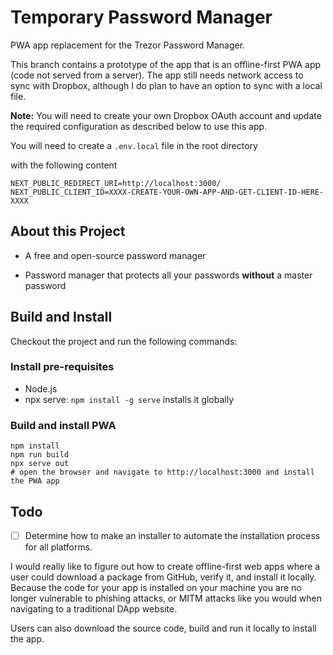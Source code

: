# Temporary Password Manager

PWA app replacement for the Trezor Password Manager.

This branch contains a prototype of the app that is an offline-first PWA app (code not served from a server).
The app still needs network access to sync with Dropbox, although I do plan to have an option to sync with a local file.

**Note:** You will need to create your own Dropbox OAuth account and update the required configuration as described below to use this app.

You will need to create a ```.env.local``` file in the root directory

with the following content

```text
NEXT_PUBLIC_REDIRECT_URI=http://localhost:3000/
NEXT_PUBLIC_CLIENT_ID=XXXX-CREATE-YOUR-OWN-APP-AND-GET-CLIENT-ID-HERE-XXXX
```

## About this Project

* A free and open-source password manager

* Password manager that protects all your passwords **without** a master password

## Build and Install

Checkout the project and run the following commands:

### Install pre-requisites
- Node.js
- npx serve: ```npm install -g serve``` installs it globally

### Build and install PWA

```shell
npm install
npm run build
npx serve out
# open the browser and navigate to http://localhost:3000 and install the PWA app
```

## Todo

- [ ] Determine how to make an installer to automate the installation process for all platforms.

I would really like to figure out how to create offline-first web apps where a user could download a package from GitHub, verify it, and install it locally. Because the code for your app is installed on your machine you are no longer vulnerable to phishing attacks, or MITM attacks like you would when navigating to a traditional DApp website. 

Users can also download the source code, build and run it locally to install the app.
